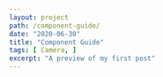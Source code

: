 ```yaml
---
layout: project
path: /component-guide/
date: "2020-06-30"
title: "Component Guide"
tags: [ Camera, ]
excerpt: "A preview of my first post"
---
```

